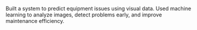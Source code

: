 Built a system to predict equipment issues using visual data. Used machine learning to analyze images, detect problems early, and improve maintenance efficiency.
